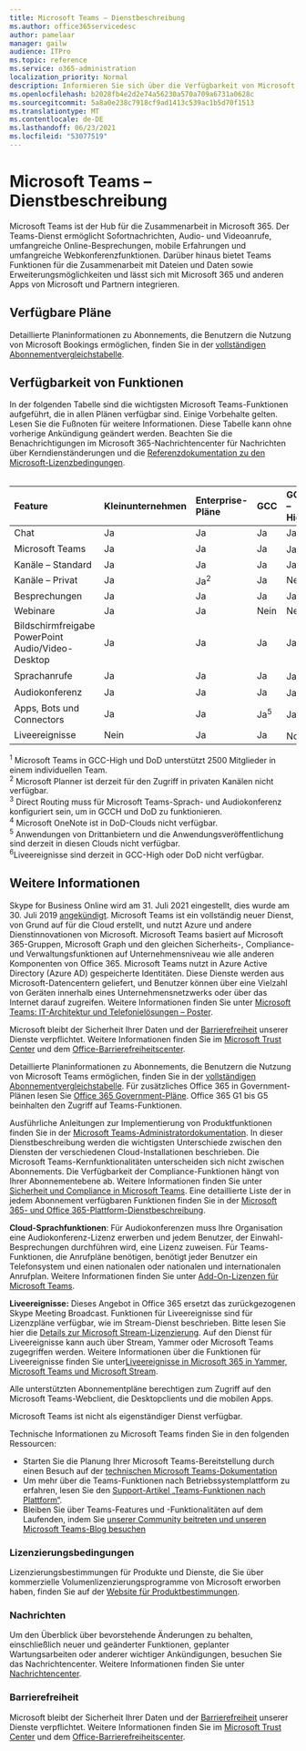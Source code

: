 ```yaml
---
title: Microsoft Teams – Dienstbeschreibung
ms.author: office365servicedesc
author: pamelaar
manager: gailw
audience: ITPro
ms.topic: reference
ms.service: o365-administration
localization_priority: Normal
description: Informieren Sie sich über die Verfügbarkeit von Microsoft Teams-Diensten und -Funktionen in allen Microsoft 365- und Office 365-Plänen.
ms.openlocfilehash: b2028fb4e2d2e74a56230a570a709a6731a0628c
ms.sourcegitcommit: 5a8a0e238c7918cf9ad1413c539ac1b5d70f1513
ms.translationtype: MT
ms.contentlocale: de-DE
ms.lasthandoff: 06/23/2021
ms.locfileid: "53077519"
---
```

# <a name="microsoft-teams-service-description"></a>Microsoft Teams – Dienstbeschreibung

Microsoft Teams ist der Hub für die Zusammenarbeit in Microsoft 365. Der Teams-Dienst ermöglicht Sofortnachrichten, Audio- und Videoanrufe, umfangreiche Online-Besprechungen, mobile Erfahrungen und umfangreiche Webkonferenzfunktionen. Darüber hinaus bietet Teams Funktionen für die Zusammenarbeit mit Dateien und Daten sowie Erweiterungsmöglichkeiten und lässt sich mit Microsoft 365 und anderen Apps von Microsoft und Partnern integrieren.

## <a name="available-plans"></a>Verfügbare Pläne

Detaillierte Planinformationen zu Abonnements, die Benutzern die Nutzung von Microsoft Bookings ermöglichen, finden Sie in der [vollständigen Abonnementvergleichstabelle](https://go.microsoft.com/fwlink/?linkid=2139145).

## <a name="feature-availability"></a>Verfügbarkeit von Funktionen

In der folgenden Tabelle sind die wichtigsten Microsoft Teams-Funktionen aufgeführt, die in allen Plänen verfügbar sind. Einige Vorbehalte gelten. Lesen Sie die Fußnoten für weitere Informationen. Diese Tabelle kann ohne vorherige Ankündigung geändert werden. Beachten Sie die Benachrichtigungen im Microsoft 365-Nachrichtencenter für Nachrichten über Kerndienständerungen und die [Referenzdokumentation zu den Microsoft-Lizenzbedingungen](https://www.microsoft.com/licensing/product-licensing/products).<br><br>

| Feature | Kleinunternehmen | Enterprise-Pläne | GCC | GCC – High | DoD | Ausbildung |
|:-----|:-----|:-----|:-----|:-----|:-----|:-----|
|Chat |Ja |Ja |Ja |Ja |Ja |Ja |
|Microsoft Teams |Ja|Ja|Ja|Ja<sup>1</sup> |Ja<sup>1</sup> |Ja |
|Kanäle – Standard |Ja |Ja |Ja |Ja |Ja |Ja |
|Kanäle – Privat |Ja |Ja<sup>2</sup> |Ja|Nein |Nein|Ja |
|Besprechungen |Ja |Ja |Ja |Ja |Ja |Ja |
|Webinare |Ja |Ja |Nein |Nein |Nein |Ja |
|Bildschirmfreigabe PowerPoint Audio/Video-Desktop|Ja |Ja |Ja |Ja |Ja |Ja |
|Sprachanrufe |Ja |Ja |Ja |Ja<sup>3</sup> |Ja<sup>3</sup> |Ja |
|Audiokonferenz |Ja |Ja |Ja |Ja<sup>3</sup> |Ja<sup>3</sup> |Ja |
|Apps, Bots und Connectors |Ja |Ja |Ja<sup>5</sup> |Ja<sup>5</sup> |Ja<sup>4,5</sup> |Ja |
|Liveereignisse |Nein |Ja |Ja |No<sup>6</sup> |No<sup>6</sup> |Ja |

<sup>1</sup> Microsoft Teams in GCC-High und DoD unterstützt 2500 Mitglieder in einem individuellen Team.<br/>
<sup>2</sup> Microsoft Planner ist derzeit für den Zugriff in privaten Kanälen nicht verfügbar.<br/>
<sup>3</sup> Direct Routing muss für Microsoft Teams-Sprach- und Audiokonferenz konfiguriert sein, um in GCCH und DoD zu funktionieren.<br/>
<sup>4</sup> Microsoft OneNote ist in DoD-Clouds nicht verfügbar.<br/>
<sup>5</sup> Anwendungen von Drittanbietern und die Anwendungsveröffentlichung sind derzeit in diesen Clouds nicht verfügbar.<br/>
<sup>6</sup>Liveereignisse sind derzeit in GCC-High oder DoD nicht verfügbar.<br/>

## <a name="learn-more"></a>Weitere Informationen

Skype for Business Online wird am 31. Juli 2021 eingestellt, dies wurde am 30. Juli 2019 [angekündigt](https://techcommunity.microsoft.com/t5/Microsoft-Teams-Blog/Skype-for-Business-Online-to-Be-Retired-in-2021/ba-p/777833). Microsoft Teams ist ein vollständig neuer Dienst, von Grund auf für die Cloud erstellt, und nutzt Azure und andere Dienstinnovationen von Microsoft. Microsoft Teams basiert auf Microsoft 365-Gruppen, Microsoft Graph und den gleichen Sicherheits-, Compliance- und Verwaltungsfunktionen auf Unternehmensniveau wie alle anderen Komponenten von Office 365. Microsoft Teams nutzt in Azure Active Directory (Azure AD) gespeicherte Identitäten. Diese Dienste werden aus Microsoft-Datencentern geliefert, und Benutzer können über eine Vielzahl von Geräten innerhalb eines Unternehmensnetzwerks oder über das Internet darauf zugreifen. Weitere Informationen finden Sie unter [Microsoft Teams: IT-Architektur und Telefonielösungen – Poster](/microsoftteams/teams-architecture-solutions-posters).

Microsoft bleibt der Sicherheit Ihrer Daten und der [Barrierefreiheit](https://www.microsoft.com/trust-center/compliance/accessibility) unserer Dienste verpflichtet. Weitere Informationen finden Sie im [Microsoft Trust Center](https://www.microsoft.com/trust-center) und dem [Office-Barrierefreiheitscenter](https://support.office.com/article/Office-Accessibility-Center-Resources-for-people-with-disabilities-ecab0fcf-d143-4fe8-a2ff-6cd596bddc6d).

Detaillierte Planinformationen zu Abonnements, die Benutzern die Nutzung von Microsoft Teams ermöglichen, finden Sie in der [vollständigen Abonnementvergleichstabelle](https://go.microsoft.com/fwlink/?linkid=2139145). Für zusätzliches Office 365 in Government-Plänen lesen Sie [Office 365 Government-Pläne](https://www.microsoft.com/microsoft-365/government/compare-office-365-government-plans). Office 365 G1 bis G5 beinhalten den Zugriff auf Teams-Funktionen.

Ausführliche Anleitungen zur Implementierung von Produktfunktionen finden Sie in der [Microsoft Teams-Administratordokumentation](/MicrosoftTeams). In dieser Dienstbeschreibung werden die wichtigsten Unterschiede zwischen den Diensten der verschiedenen Cloud-Installationen beschrieben. Die Microsoft Teams-Kernfunktionalitäten unterscheiden sich nicht zwischen Abonnements. Die Verfügbarkeit der Compliance-Funktionen hängt von Ihrer Abonnementebene ab. Weitere Informationen finden Sie unter [Sicherheit und Compliance in Microsoft Teams](/microsoftteams/security-compliance-overview). Eine detaillierte Liste der in jedem Abonnement verfügbaren Funktionen finden Sie in der [Microsoft 365- und Office 365-Plattform-Dienstbeschreibung](/office365/servicedescriptions/office-365-platform-service-description/office-365-platform-service-description).

**Cloud-Sprachfunktionen**: Für Audiokonferenzen muss Ihre Organisation eine Audiokonferenz-Lizenz erwerben und jedem Benutzer, der Einwahl-Besprechungen durchführen wird, eine Lizenz zuweisen. Für Teams-Funktionen, die Anrufpläne benötigen, benötigt jeder Benutzer ein Telefonsystem und einen nationalen oder nationalen und internationalen Anrufplan. Weitere Informationen finden Sie unter [Add-On-Lizenzen für Microsoft Teams](/microsoftteams/teams-add-on-licensing/microsoft-teams-add-on-licensing).

**Liveereignisse:** Dieses Angebot in Office 365 ersetzt das zurückgezogenen Skype Meeting Broadcast. Funktionen für Liveereignisse sind für Lizenzpläne verfügbar, wie im Stream-Dienst beschrieben. Bitte lesen Sie hier die [Details zur Microsoft Stream-Lizenzierung](/stream/license-overview). Auf den Dienst für Liveereignisse kann auch über Stream, Yammer oder Microsoft Teams zugegriffen werden. Weitere Informationen über die Funktionen für Liveereignisse finden Sie unter[Liveereignisse in Microsoft 365 in Yammer, Microsoft Teams und Microsoft Stream](/stream/live-event-m365).

Alle unterstützten Abonnementpläne berechtigen zum Zugriff auf den Microsoft Teams-Webclient, die Desktopclients und die mobilen Apps.

Microsoft Teams ist nicht als eigenständiger Dienst verfügbar.

Technische Informationen zu Microsoft Teams finden Sie in den folgenden Ressourcen:

- Starten Sie die Planung Ihrer Microsoft Teams-Bereitstellung durch einen Besuch auf der [technischen Microsoft Teams-Dokumentation](https://aka.ms/SuccessWithTeams)
- Um mehr über die Teams-Funktionen nach Betriebssystemplattform zu erfahren, lesen Sie den [Support-Artikel „Teams-Funktionen nach Plattform“](https://aka.ms/teamsfeaturesbyplatform). 
- Bleiben Sie über Teams-Features und -Funktionalitäten auf dem Laufenden, indem Sie [unserer Community beitreten und unseren Microsoft Teams-Blog besuchen](https://aka.ms/TeamsBlog)

### <a name="licensing-terms"></a>Lizenzierungsbedingungen

Lizenzierungsbestimmungen für Produkte und Dienste, die Sie über kommerzielle Volumenlizenzierungsprogramme von Microsoft erworben haben, finden Sie auf der [Website für Produktbestimmungen](https://www.microsoft.com/licensing/terms/).

### <a name="messaging"></a>Nachrichten

Um den Überblick über bevorstehende Änderungen zu behalten, einschließlich neuer und geänderter Funktionen, geplanter Wartungsarbeiten oder anderer wichtiger Ankündigungen, besuchen Sie das Nachrichtencenter. Weitere Informationen finden Sie unter [Nachrichtencenter](/microsoft-365/admin/manage/message-center).

### <a name="accessibility"></a>Barrierefreiheit

Microsoft bleibt der Sicherheit Ihrer Daten und der [Barrierefreiheit](https://www.microsoft.com/trust-center/compliance/accessibility) unserer Dienste verpflichtet. Weitere Informationen finden Sie im [Microsoft Trust Center](https://www.microsoft.com/trust-center) und dem [Office-Barrierefreiheitscenter](https://support.office.com/article/ecab0fcf-d143-4fe8-a2ff-6cd596bddc6d).
